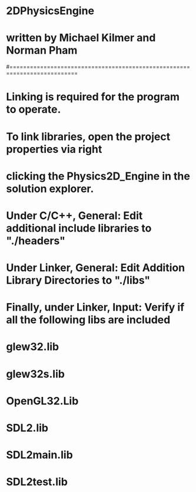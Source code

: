 # 2DPhysicsEngine
#		written by Michael Kilmer and Norman Pham
#==========================================================================
#	Linking is required for the program to operate.
#	
#	To link libraries, open the project properties via right 
#	clicking the Physics2D_Engine in the solution explorer.
#	
#	Under C/C++, General: Edit additional include libraries to "./headers"
#		
#	Under Linker, General: Edit Addition Library Directories to "./libs"
#		
#	Finally, under Linker, Input: Verify if all the following libs are included
#		glew32.lib
#		glew32s.lib
#		OpenGL32.Lib
#		SDL2.lib
#		SDL2main.lib
#		SDL2test.lib
#
#
